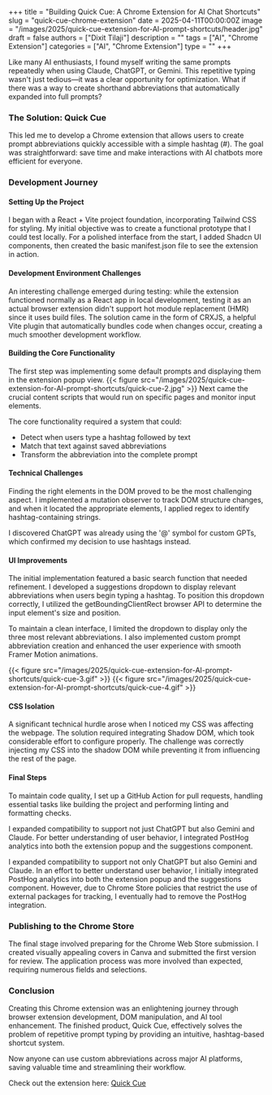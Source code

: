 +++
title = "Building Quick Cue: A Chrome Extension for AI Chat Shortcuts"
slug = "quick-cue-chrome-extension"
date = 2025-04-11T00:00:00Z
image = "/images/2025/quick-cue-extension-for-AI-prompt-shortcuts/header.jpg"
draft = false
authors = ["Dixit Tilaji"]
description = ""
tags = ["AI", "Chrome Extension"]
categories = ["AI", "Chrome Extension"]
type = ""
+++

Like many AI enthusiasts, I found myself writing the same prompts repeatedly when using Claude, ChatGPT, or Gemini. This repetitive typing wasn't just tedious—it was a clear opportunity for optimization. What if there was a way to create shorthand abbreviations that automatically expanded into full prompts?

### The Solution: Quick Cue

This led me to develop a Chrome extension that allows users to create prompt abbreviations quickly accessible with a simple hashtag (#). The goal was straightforward: save time and make interactions with AI chatbots more efficient for everyone.

### Development Journey

#### Setting Up the Project

I began with a React + Vite project foundation, incorporating Tailwind CSS for styling. My initial objective was to create a functional prototype that I could test locally. For a polished interface from the start, I added Shadcn UI components, then created the basic manifest.json file to see the extension in action.

#### Development Environment Challenges

An interesting challenge emerged during testing: while the extension functioned normally as a React app in local development, testing it as an actual browser extension didn't support hot module replacement (HMR) since it uses build files. The solution came in the form of CRXJS, a helpful Vite plugin that automatically bundles code when changes occur, creating a much smoother development workflow.

#### Building the Core Functionality

The first step was implementing some default prompts and displaying them in the extension popup view.
{{< figure src="/images/2025/quick-cue-extension-for-AI-prompt-shortcuts/quick-cue-2.jpg" >}}
Next came the crucial content scripts that would run on specific pages and monitor input elements.

The core functionality required a system that could:

- Detect when users type a hashtag followed by text
- Match that text against saved abbreviations
- Transform the abbreviation into the complete prompt

#### Technical Challenges

Finding the right elements in the DOM proved to be the most challenging aspect. I implemented a mutation observer to track DOM structure changes, and when it located the appropriate elements, I applied regex to identify hashtag-containing strings.

I discovered ChatGPT was already using the '@' symbol for custom GPTs, which confirmed my decision to use hashtags instead.

#### UI Improvements

The initial implementation featured a basic search function that needed refinement. I developed a suggestions dropdown to display relevant abbreviations when users begin typing a hashtag. To position this dropdown correctly, I utilized the getBoundingClientRect browser API to determine the input element's size and position.

To maintain a clean interface, I limited the dropdown to display only the three most relevant abbreviations. I also implemented custom prompt abbreviation creation and enhanced the user experience with smooth Framer Motion animations.

{{< figure src="/images/2025/quick-cue-extension-for-AI-prompt-shortcuts/quick-cue-3.gif" >}}
{{< figure src="/images/2025/quick-cue-extension-for-AI-prompt-shortcuts/quick-cue-4.gif" >}}

#### CSS Isolation

A significant technical hurdle arose when I noticed my CSS was affecting the webpage. The solution required integrating Shadow DOM, which took considerable effort to configure properly. The challenge was correctly injecting my CSS into the shadow DOM while preventing it from influencing the rest of the page.

#### Final Steps

To maintain code quality, I set up a GitHub Action for pull requests, handling essential tasks like building the project and performing linting and formatting checks.

I expanded compatibility to support not just ChatGPT but also Gemini and Claude. For better understanding of user behavior, I integrated PostHog analytics into both the extension popup and the suggestions component.

I expanded compatibility to support not only ChatGPT but also Gemini and Claude. In an effort to better understand user behavior, I initially integrated PostHog analytics into both the extension popup and the suggestions component. However, due to Chrome Store policies that restrict the use of external packages for tracking, I eventually had to remove the PostHog integration.

### Publishing to the Chrome Store

The final stage involved preparing for the Chrome Web Store submission. I created visually appealing covers in Canva and submitted the first version for review. The application process was more involved than expected, requiring numerous fields and selections.

### Conclusion

Creating this Chrome extension was an enlightening journey through browser extension development, DOM manipulation, and AI tool enhancement. The finished product, Quick Cue, effectively solves the problem of repetitive prompt typing by providing an intuitive, hashtag-based shortcut system.

Now anyone can use custom abbreviations across major AI platforms, saving valuable time and streamlining their workflow.

Check out the extension here: [Quick Cue](https://chromewebstore.google.com/detail/quick-cue/pcdhefoofnagnpdmlepnlgkbmgapfijl)
